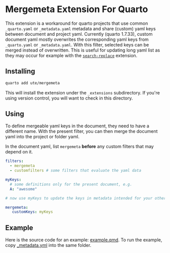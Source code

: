 # Mergemeta Extension For Quarto

This extension is a workaround for quarto projects that use common `_quarto.yaml` or `_metadata.yaml` metadata and share (custom) yaml keys between document and project yaml. Currently (quarto 1.7.33), custom document yaml mostly overwrites the corresponding yaml keys from `_quarto.yaml` or `_metadata.yaml`. With this filter, selected keys can be merged instead of overwritten. This is useful for updating long yaml list as they may occur for example with the [`search-replace`](https://github.com/ute/search-replace) extension. 

## Installing

```bash
quarto add ute/mergemeta
```

This will install the extension under the `_extensions` subdirectory.
If you're using version control, you will want to check in this directory.

## Using

To define mergeable yaml keys in the document, they need to have a different name. With the present filter, you can then merge the document yaml into the project or folder yaml. 

In the document yaml, list `mergemeta` **before** any custom filters that may depend on it.

```yaml
filters:
  - mergemeta
  - customfilters # some filters that evaluate the yaml data

myKeys:
  # some definitions only for the present document, e.g.
  A: "awesome"

# now use myKeys to update the keys in metadata intended for your other filters, e.g. customKeys 

mergemeta:
   customKeys: myKeys
```


## Example

Here is the source code for an example: [example.qmd](example.qmd).
To run the example, copy [_metadata.yml](_metadata.yml) into the same folder.
